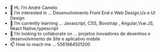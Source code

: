 - 👋 Hi, I’m André Camelo
- 👀 I’m interested in ... Desenvolvimento Front End e Web Design,Ux e UI Design
- 🌱 I’m currently learning ... Javascript, CSS, Boostrap , Angular,Vue.JS, React Native,typescript
- 💞️ I’m looking to collaborate on ... projetos inovadores de desenhos e desenvolvimento de Site e aplicativo mobile
- 📫 How to reach me ... 5561984501200

<!---
Andrelabs/Andrelabs is a ✨ special ✨ repository because its `README.md` (this file) appears on your GitHub profile.
You can click the Preview link to take a look at your changes.
--->

